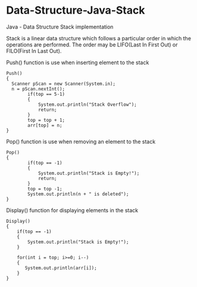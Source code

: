 # Data-Structure-Java-Stack
Java - Data Structure Stack implementation


Stack is a linear data structure which follows a particular order in which the operations are performed. 
The order may be LIFO(Last In First Out) or FILO(First In Last Out).


Push() function is use when inserting element to the stack

```
Push() 
{
  Scanner pScan = new Scanner(System.in);
  n = pScan.nextInt();
        if(top == 5-1)
        {
            System.out.println("Stack Overflow");
            return;
        }
        top = top + 1;
        arr[top] = n;
}
```

Pop() function is use when removing an element to the stack

```
Pop()
{
        if(top == -1)
        {
            System.out.println("Stack is Empty!");
            return;
        }
        top = top -1;
        System.out.println(n + " is deleted");
}
```

Display() function for displaying elements in the stack

```
Display()
{
    if(top == -1)
    {
        System.out.println("Stack is Empty!");
    }
    
    for(int i = top; i>=0; i--)
    {
       System.out.println(arr[i]);
    }
}
```

#####

